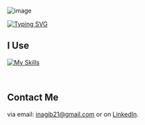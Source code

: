 ![image](https://github.com/user-attachments/assets/d1ea4d19-8da0-434d-a4be-8a13a9d88d33)

[![Typing SVG](https://readme-typing-svg.demolab.com?font=Edu+Australia+VIC+WA+NT+Hand&pause=1000&color=36F2F7&center=true&vCenter=true&width=435&lines=I'm+a+software+engineer;I'm+a+data+scientist;I'm+a+problem+solver)](https://git.io/typing-svg)


## I Use
[![My Skills](https://skillicons.dev/icons?i=python,javascript,typescript,go,rust,cpp,nextjs,nodejs,fastapi,react,svelte,htmx,mysql,mongodb,postgresql,redis,aws,gcp,azure,docker,anaconda,sklearn,pytorch,tensorflow,bash,git,&perline=13)](https://skillicons.dev)
    
<br>

## Contact Me

 via email: inagib21@gmail.com or on [LinkedIn](https://www.linkedin.com/in/nagibgonzalez/). 


<!---
inagib21/inagib21 is a ✨ special ✨ repository because its `README.md` (this file) appears on your GitHub profile.
You can click the Preview link to take a look at your changes.
--->
